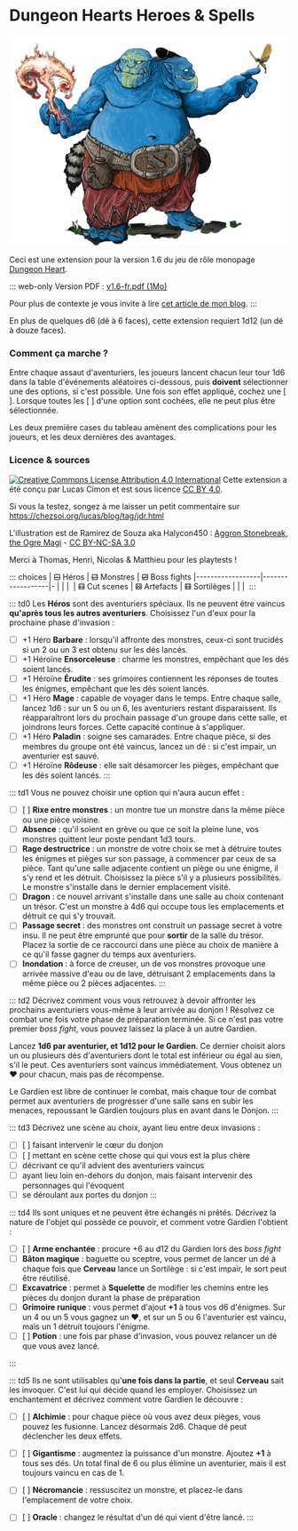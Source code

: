<!--
https://www.deviantart.com/halycon450/art/The-Third-Lamb-807998807 CC BY-NC-SA
https://www.deviantart.com/mathnox/art/Clownfish-Marid-805926855 CC BY-NC-SA
https://www.deviantart.com/mathnox/art/Skeletons-798542509 CC BY-NC-SA

Scénariothèque : http://www.scenariotheque.org/Document/info_doc.php?id_doc=9902
-->

# Dungeon Hearts <span></span> Heroes & Spells

![](aggron_stonebreak_the_ogre_magi_by_halycon450.png)

Ceci est une extension pour la version 1.6 du jeu de rôle monopage [Dungeon Heart](https://mare-baixa.itch.io/dungeon-heart).

::: web-only
Version PDF : [v1.6-fr.pdf (1Mo)](https://chezsoi.org/lucas/blog/images/jdr/DungeonHeartHeroesAndSpells-v1.6-fr.pdf)

Pour plus de contexte je vous invite à lire [cet article de mon blog](https://chezsoi.org/lucas/blog/dungeon-heart-heroes-and-spells.html).
:::

En plus de quelques d6 (dé à 6 faces), cette extension requiert 1d12 (un dé à douze faces).

### Comment ça marche ?
Entre chaque assaut d'aventuriers, les joueurs lancent chacun leur tour 1d6 dans la table d'événements aléatoires ci-dessous,
puis **doivent** sélectionner une des options, si c'est possible.
Une fois son effet appliqué, cochez une [ ]. Lorsque toutes les [ ] d'une option sont cochées, elle ne peut plus être sélectionnée.

Les deux première cases du tableau amènent des complications pour les joueurs, et les deux dernières des avantages.

### Licence & sources
<a class="license" rel="license" href="http://creativecommons.org/licenses/by/4.0/"><img alt="Creative Commons License Attribution 4.0 International" src="https://i.creativecommons.org/l/by/4.0/88x31.png" /></a>
Cette extension a été conçu par Lucas Cimon et est sous licence [CC BY 4.0](http://creativecommons.org/licenses/by/4.0/).

Si vous la testez, songez à me laisser un petit commentaire sur <https://chezsoi.org/lucas/blog/tag/jdr.html>

L'illustration est de Ramirez de Souza aka Halycon450 :
[Aggron Stonebreak, the Ogre Magi](https://www.deviantart.com/halycon450/art/Aggron-Stonebreak-the-Ogre-Magi-328201376)
\- [CC BY-NC-SA 3.0](http://creativecommons.org/licenses/by-nc-sa/3.0/)

Merci à Thomas, Henri, Nicolas & Matthieu pour les playtests !


::: choices
| ~~⚀~~ Héros      | ~~⚁~~ Monstres   | ~~⚂~~ Boss fights
|------------------|------------------|-
|                  |                  |&nbsp;
| ~~⚃~~ Cut scenes | ~~⚄~~ Artefacts  | ~~⚅~~ Sortilèges
|                  |                  |&nbsp;
:::

::: td0
Les **Héros** sont des aventuriers spéciaux.
Ils ne peuvent être vaincus **qu'après tous les autres aventuriers**.
Choisissez l'un d'eux pour la prochaine phase d'invasion :
- [ ] +1 Héro **Barbare** : lorsqu'il affronte des monstres, ceux-ci sont trucidés si un 2 ou un 3 est obtenu sur les dés lancés.
- [ ] +1 Héroïne **Ensorceleuse** : charme les monstres, empêchant que les dés soient lancés.
- [ ] +1 Héroïne **Érudite** : ses grimoires contiennent les réponses de toutes les énigmes, empêchant que les dés soient lancés.
- [ ] +1 Héro **Mage** : capable de voyager dans le temps. Entre chaque salle, lancez 1d6 :
sur un 5 ou un 6, les aventuriers restant disparaissent. Ils réapparaîtront lors du prochain passage d'un groupe dans cette salle,
et joindrons leurs forces. Cette capacité continue à s'appliquer.
- [ ] +1 Héro **Paladin** : soigne ses camarades. Entre chaque pièce, si des membres du groupe ont été vaincus, lancez un dé :
si c'est impair, un aventurier est sauvé.
- [ ] +1 Héroïne **Rôdeuse** : elle sait désamorcer les pièges, empêchant que les dés soient lancés.
:::

::: td1
Vous ne pouvez choisir une option qui n'aura aucun effet :
- [ ] [ ] **Rixe entre monstres** : un montre tue un monstre dans la même pièce ou une pièce voisine.
- [ ] **Absence** : qu'il soient en grève ou que ce soit la pleine lune, vos monstres quittent leur poste pendant 1d3 tours.
- [ ] **Rage destructrice** : un monstre de votre choix se met à détruire toutes les énigmes et pièges sur son passage,
à commencer par ceux de sa pièce.
Tant qu'une salle adjacente contient un piège ou une énigme, il s'y rend et les détruit. Choisissez la pièce s'il y a plusieurs possibilités.
Le monstre s'installe dans le dernier emplacement visité.
- [ ] **Dragon** : ce nouvel arrivant s'installe dans une salle au choix contenant un trésor.
C'est un monstre à 4d6 qui occupe tous les emplacements et détruit ce qui s'y trouvait.
- [ ] **Passage secret** : des monstres ont construit un passage secret à votre insu.
Il ne peut être emprunté que pour **sortir** de la salle du trésor.
Placez la sortie de ce raccourci dans une pièce au choix de manière à ce qu'il fasse gagner du temps aux aventuriers.
- [ ] **Inondation** : à force de creuser, un de vos monstres provoque une arrivée massive d'eau ou de lave,
détruisant 2 emplacements dans la même pièce ou 2 pièces adjacentes.
:::

::: td2
Décrivez comment vous vous retrouvez à devoir affronter les prochains aventuriers vous-même à leur arrivée au donjon !
Résolvez ce combat une fois votre phase de préparation terminée.
Si ce n'est pas votre premier _boss fight_, vous pouvez laissez la place à un autre Gardien.

Lancez **1d6 par aventurier, et 1d12 pour le Gardien**.
Ce dernier choisit alors un ou plusieurs dés d'aventuriers dont le total est inférieur ou égal au sien, s'il le peut.
Ces aventuriers sont vaincus immédiatement. Vous obtenez un ❤ pour chacun, mais pas de récompense.

Le Gardien est libre de continuer le combat, mais chaque tour de combat permet aux aventuriers de progresser d'une salle
sans en subir les menaces, repoussant le Gardien toujours plus en avant dans le Donjon.
:::

::: td3
Décrivez une scène au choix, ayant lieu entre deux invasions :
- [ ] [ ] faisant intervenir le cœur du donjon
- [ ] [ ] mettant en scène cette chose qui qui vous est la plus chère
- [ ] décrivant ce qu'il advient des aventuriers vaincus
- [ ] ayant lieu loin en-dehors du donjon, mais faisant intervenir des personnages qui l'évoquent
- [ ] se déroulant aux portes du donjon
:::

::: td4
Ils sont uniques et ne peuvent être échangés ni prêtés.
Décrivez la nature de l'objet qui possède ce pouvoir, et comment votre Gardien l'obtient :
- [ ] [ ] **Arme enchantée** : procure +6 au d12 du Gardien lors des _boss fight_
- [ ] **Bâton magique** : baguette ou sceptre, vous permet de lancer un dé à chaque fois que **Cerveau**
lance un Sortilège : si c'est impair, le sort peut être réutilisé.
- [ ] **Excavatrice** : permet à **Squelette** de modifier les chemins entre les pièces du donjon durant la phase de préparation
- [ ] **Grimoire runique** : vous permet d'ajout **+1** à tous vos d6 d'énigmes.
Sur un 4 ou un 5 vous gagnez un ❤, et sur un 5 ou 6 l'aventurier est vaincu, mais un 1 détruit toujours l'énigme.
- [ ] [ ] **Potion** : une fois par phase d'invasion, vous pouvez relancer un dé que vous avez lancé.
<!-- assez bourrin car permet d'éviter les 1 -->
:::

::: td5
Ils ne sont utilisables qu'**une fois dans la partie**, et seul **Cerveau** sait les invoquer. C'est lui qui décide quand les employer.
Choisissez un enchantement et décrivez comment votre Gardien le découvre :
- [ ] [ ] **Alchimie** : pour chaque pièce où vous avez deux pièges, vous pouvez les fusionne.
Lancez désormais 2d6. Chaque dé peut déclencher les deux effets.
- [ ] [ ] **Gigantisme** : augmentez la puissance d'un monstre.
Ajoutez **+1** à tous ses dés. Un total final de 6 ou plus élimine un aventurier, mais il est toujours vaincu en cas de 1.
- [ ] [ ] **Nécromancie** : ressuscitez un monstre, et placez-le dans l'emplacement de votre choix.
- [ ] [ ] **Oracle** : changez le résultat d'un dé qui vient d'être lancé.
:::


<link rel="stylesheet" type="text/css" href="DungeonHeartHeroesAndSpells.css">
<script src="DungeonHeartHeroesAndSpells.js"></script>
